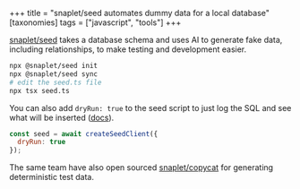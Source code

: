 +++
title = "snaplet/seed automates dummy data for a local database"
[taxonomies]
tags = ["javascript", "tools"]
+++

[snaplet/seed](https://github.com/snaplet/seed) takes a database schema and uses AI to generate fake data, including relationships, to make testing and development easier.

```sh
npx @snaplet/seed init
npx @snaplet/seed sync
# edit the seed.ts file 
npx tsx seed.ts
```

You can also add `dryRun: true` to the seed script to just log the SQL and see what will be inserted ([docs](https://snaplet-seed.netlify.app/seed/getting-started/quick-start)).

```js
const seed = await createSeedClient({
  dryRun: true
});
```

The same team have also open sourced [snaplet/copycat](https://github.com/snaplet/copycat) for generating deterministic test data.
